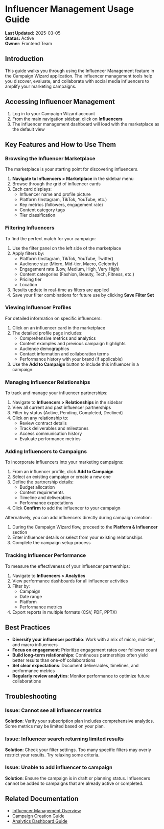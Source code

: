 # Influencer Management Usage Guide

**Last Updated:** 2025-03-05  
**Status:** Active  
**Owner:** Frontend Team

## Introduction

This guide walks you through using the Influencer Management feature in the Campaign Wizard application. The influencer management tools help you discover, evaluate, and collaborate with social media influencers to amplify your marketing campaigns.

## Accessing Influencer Management

1. Log in to your Campaign Wizard account
2. From the main navigation sidebar, click on **Influencers**
3. The influencer management dashboard will load with the marketplace as the default view

## Key Features and How to Use Them

### Browsing the Influencer Marketplace

The marketplace is your starting point for discovering influencers.

1. **Navigate to Influencers > Marketplace** in the sidebar menu
2. Browse through the grid of influencer cards
3. Each card displays:
   - Influencer name and profile picture
   - Platform (Instagram, TikTok, YouTube, etc.)
   - Key metrics (followers, engagement rate)
   - Content category tags
   - Tier classification

### Filtering Influencers

To find the perfect match for your campaign:

1. Use the filter panel on the left side of the marketplace
2. Apply filters by:
   - Platform (Instagram, TikTok, YouTube, Twitter)
   - Audience size (Micro, Mid-tier, Macro, Celebrity)
   - Engagement rate (Low, Medium, High, Very High)
   - Content categories (Fashion, Beauty, Tech, Fitness, etc.)
   - Pricing tier
   - Location
3. Results update in real-time as filters are applied
4. Save your filter combinations for future use by clicking **Save Filter Set**

### Viewing Influencer Profiles

For detailed information on specific influencers:

1. Click on an influencer card in the marketplace
2. The detailed profile page includes:
   - Comprehensive metrics and analytics
   - Content examples and previous campaign highlights
   - Audience demographics
   - Contact information and collaboration terms
   - Performance history with your brand (if applicable)
3. Use the **Add to Campaign** button to include this influencer in a campaign

### Managing Influencer Relationships

To track and manage your influencer partnerships:

1. Navigate to **Influencers > Relationships** in the sidebar
2. View all current and past influencer partnerships
3. Filter by status (Active, Pending, Completed, Declined)
4. Click on any relationship to:
   - Review contract details
   - Track deliverables and milestones
   - Access communication history
   - Evaluate performance metrics

### Adding Influencers to Campaigns

To incorporate influencers into your marketing campaigns:

1. From an influencer profile, click **Add to Campaign**
2. Select an existing campaign or create a new one
3. Define the partnership details:
   - Budget allocation
   - Content requirements
   - Timeline and deliverables
   - Performance expectations
4. Click **Confirm** to add the influencer to your campaign

Alternatively, you can add influencers directly during campaign creation:

1. During the Campaign Wizard flow, proceed to the **Platform & Influencer** section
2. Enter influencer details or select from your existing relationships
3. Complete the campaign setup process

### Tracking Influencer Performance

To measure the effectiveness of your influencer partnerships:

1. Navigate to **Influencers > Analytics**
2. View performance dashboards for all influencer activities
3. Filter by:
   - Campaign
   - Date range
   - Platform
   - Performance metrics
4. Export reports in multiple formats (CSV, PDF, PPTX)

## Best Practices

- **Diversify your influencer portfolio**: Work with a mix of micro, mid-tier, and macro influencers
- **Focus on engagement**: Prioritize engagement rates over follower count
- **Build long-term relationships**: Continuous partnerships often yield better results than one-off collaborations
- **Set clear expectations**: Document deliverables, timelines, and performance metrics
- **Regularly review analytics**: Monitor performance to optimize future collaborations

## Troubleshooting

### Issue: Cannot see all influencer metrics

**Solution**: Verify your subscription plan includes comprehensive analytics. Some metrics may be limited based on your plan.

### Issue: Influencer search returning limited results

**Solution**: Check your filter settings. Too many specific filters may overly restrict your results. Try relaxing some criteria.

### Issue: Unable to add influencer to campaign

**Solution**: Ensure the campaign is in draft or planning status. Influencers cannot be added to campaigns that are already active or completed.

## Related Documentation

- [Influencer Management Overview](./overview.md)
- [Campaign Creation Guide](../campaign-wizard/usage.md)
- [Analytics Dashboard Guide](../dashboard/usage.md) 